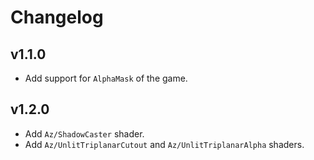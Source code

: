 # Changelog

## v1.1.0
- Add support for `AlphaMask` of the game.

## v1.2.0
- Add `Az/ShadowCaster` shader.
- Add `Az/UnlitTriplanarCutout` and `Az/UnlitTriplanarAlpha` shaders.